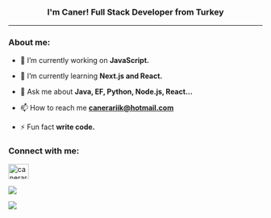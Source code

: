 <!-- Context -->
<h3 align="center">I'm Caner! Full Stack Developer from Turkey</h3>
<hr />

<!-- About me: -->
<h3 align="left">About me:</h3>

- 🔭  I’m currently working on **JavaScript.**

- 🌱  I’m currently learning **Next.js and React.**

- 💬 Ask me about **Java, EF, Python, Node.js, React...**

- 📫 How to reach me **canerariik@hotmail.com**

- ⚡ Fun fact **write code.**


<!-- Connect with me: -->
<h3 align="left">Connect with me:</h3>
<p align="left">
<a href="https://www.linkedin.com/in/canerarik0/" target="blank"><img align="center" src="https://raw.githubusercontent.com/rahuldkjain/github-profile-readme-generator/master/src/images/icons/Social/linked-in-alt.svg" alt="canerariik" height="30" width="40" /></a>
</p>


<!-- Most Used Languages -->
<p><img align="center" src="https://github-readme-stats.vercel.app/api/top-langs?username=canerariik&show_icons=true&hide_progress=true&hide=PowerShell" /></p>

<!-- Github Stats -->
<p><img align="center" src="https://github-readme-stats.vercel.app/api?username=canerariik&show_icons=true&theme=dark" /></p>
  
  
  
 
